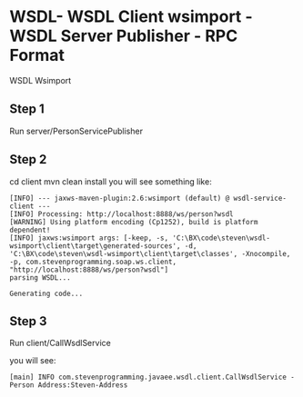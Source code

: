 # WSDL- WSDL Client wsimport - WSDL Server Publisher - RPC Format
WSDL Wsimport

## Step 1
Run server/PersonServicePublisher

## Step 2
cd client
mvn clean install
you will see something like:
```
[INFO] --- jaxws-maven-plugin:2.6:wsimport (default) @ wsdl-service-client ---
[INFO] Processing: http://localhost:8888/ws/person?wsdl
[WARNING] Using platform encoding (Cp1252), build is platform dependent!
[INFO] jaxws:wsimport args: [-keep, -s, 'C:\BX\code\steven\wsdl-wsimport\client\target\generated-sources', -d, 'C:\BX\code\steven\wsdl-wsimport\client\target\classes', -Xnocompile, -p, com.stevenprogramming.soap.ws.client, "http://localhost:8888/ws/person?wsdl"]
parsing WSDL...

Generating code...
```

## Step 3
Run client/CallWsdlService

you will see:
```
[main] INFO com.stevenprogramming.javaee.wsdl.client.CallWsdlService - Person Address:Steven-Address
```
